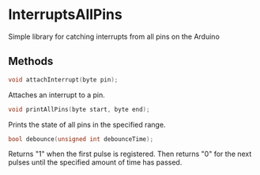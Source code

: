 # InterruptsAllPins
Simple library for catching interrupts from all pins on the Arduino

## Methods
```c++
void attachInterrupt(byte pin);
```
Attaches an interrupt to a pin.

```c++
void printAllPins(byte start, byte end);
```
Prints the state of all pins in the specified range.

```c++
bool debounce(unsigned int debounceTime);
```
Returns "1" when the first pulse is registered. Then returns "0" for the next pulses until the specified amount of time has passed.
